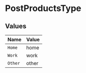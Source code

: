 # PostProductsType


## Values

| Name    | Value   |
| ------- | ------- |
| `Home`  | home    |
| `Work`  | work    |
| `Other` | other   |